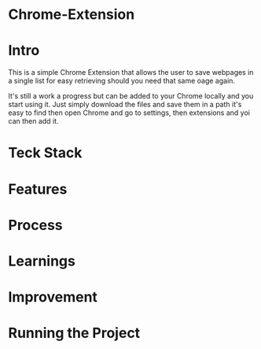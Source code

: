 # Chrome-Extension

# Intro
This is a simple Chrome Extension that allows the user to save webpages in a single list for easy retrieving should you need that same oage again. 

It's still a work a progress but can be added to your Chrome locally and you start using it. Just simply download the files and save them in a path it's easy to find then open Chrome and go to settings, then extensions and yoi can then add it.

# Teck Stack

# Features

# Process

# Learnings

# Improvement

# Running the Project
